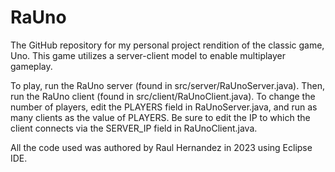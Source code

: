 # RaUno
The GitHub repository for my personal project rendition of the classic game, Uno. This game utilizes a server-client model to enable multiplayer gameplay.

To play, run the RaUno server (found in src/server/RaUnoServer.java). Then, run the RaUno client (found in src/client/RaUnoClient.java). To change the number of players, edit the PLAYERS field in RaUnoServer.java, and run as many clients as the value of PLAYERS. Be sure to edit the IP to which the client connects via the SERVER_IP field in RaUnoClient.java.

All the code used was authored by Raul Hernandez in 2023 using Eclipse IDE.
